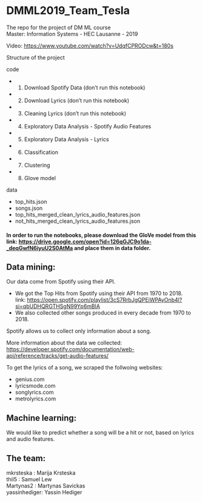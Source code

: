 # DMML2019_Team_Tesla
The repo for the project of DM ML course  
Master: Information Systems - HEC Lausanne - 2019

Video: https://www.youtube.com/watch?v=UdqfCPRODcw&t=180s

Structure of the project

code
- 1. Download Spotify Data (don’t run this notebook)
- 2. Download Lyrics (don’t run this notebook)
- 3. Cleaning Lyrics (don’t run this notebook)
- 4. Exploratory Data Analysis - Spotify Audio Features
- 5. Exploratory Data Analysis - Lyrics
- 6. Classification
- 7. Clustering
- 8. Glove model 

data
- top_hits.json
- songs.json
- top_hits_merged_clean_lyrics_audio_features.json
- not_hits_merged_clean_lyrics_audio_features.json

#### In order to run the notebooks, please download the GloVe model from this link: https://drive.google.com/open?id=126qGJC9o1da-_deqGwfN6iyuU2S0AtMa and place them in data folder.

## Data mining:

Our data come from Spotify using their API.

- We got the Top Hits from Spotify using their API from 1970 to 2018.   
  link: https://open.spotify.com/playlist/3cS7RrbJgQPEiWPAyOnb4l?si=qbUDHQRGTHSgN99Yp6mBlA
- We also collected other songs produced in every decade from 1970 to 2018.

Spotify allows us to collect only information about a song.

More information about the data we collected:  
https://developer.spotify.com/documentation/web-api/reference/tracks/get-audio-features/

To get the lyrics of a song, we scraped the follwoing websites:
- genius.com
- lyricsmode.com
- songlyrics.com
- metrolyrics.com

## Machine learning:

We would like to predict whether a song will be a hit or not, based on lyrics and audio features.

## The team:

mkrsteska : Marija Krsteska  
thil5 : Samuel Lew  
Martynas2 : Martynas Savickas  
yassinhediger: Yassin Hediger

